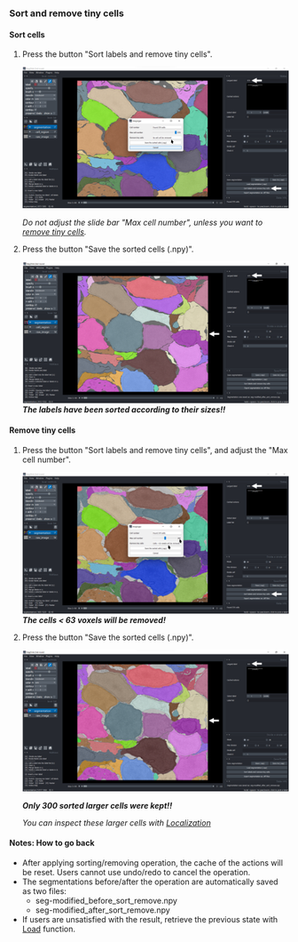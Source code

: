 ### Sort and remove tiny cells

#### Sort cells
1. Press the button "Sort labels and remove tiny cells". 

    ![press-button](./pictures/sort_1_annotation.png)

    *Do not adjust the slide bar "Max cell number", unless you want to [*remove tiny cells*](#remove-tiny-cells).*

2. Press the button "Save the sorted cells (.npy)".

    ![press-button](./pictures/sort_2_annotation.png)
    ***The labels have been sorted according to their sizes!!***

#### Remove tiny cells
1. Press the button "Sort labels and remove tiny cells", and adjust the "Max cell number".

    ![press-button](./pictures/sort_remove_1_annotation.png)
    ***The cells < 63 voxels will be removed!***

2. Press the button "Save the sorted cells (.npy)".

    ![press-button](./pictures/sort_remove_2_annotation.png)

    ***Only 300 sorted larger cells were kept!!*** 

    *You can inspect these larger cells with [*Localization*](./localize.md)*

#### Notes: How to go back
- After applying sorting/removing operation, the cache of the actions will be reset. Users cannot use undo/redo to cancel the operation.
- The segmentations before/after the operation are automatically saved as two files:
    - seg-modified_before_sort_remove.npy
    - seg-modified_after_sort_remove.npy
- If users are unsatisfied with the result, retrieve the previous state with [Load](./save_load_export.md#load) function.
